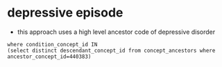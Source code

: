 # depressive episode  
 - this approach uses a high level ancestor code of depressive disorder

~~~
where condition_concept_id IN
(select distinct descendant_concept_id from concept_ancestors where ancestor_concept_id=440383)
~~~
